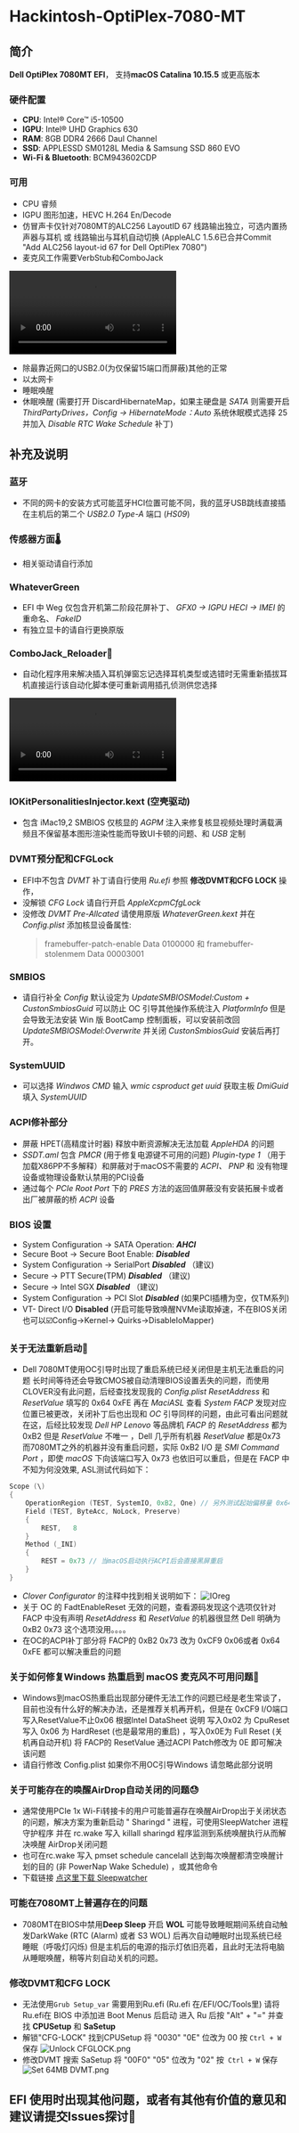 # Hackintosh-OptiPlex-7080-MT

## 简介

**Dell OptiPlex 7080MT EFI**， 支持**macOS Catalina 10.15.5** 或更高版本

### 硬件配置

* **CPU**: Intel® Core™ i5-10500
* **IGPU**: Intel® UHD Graphics 630
* **RAM**: 8GB DDR4 2666 Daul Channel
* **SSD**: APPLESSD SM0128L Media & Samsung SSD 860 EVO 
* **Wi-Fi & Bluetooth**: BCM943602CDP

### 可用

* CPU 睿频
* IGPU 图形加速，HEVC H.264 En/Decode 
* 仿冒声卡仅针对7080MT的ALC256 LayoutID 67 线路输出独立，可选内置扬声器与耳机 或 线路输出与耳机自动切换 (AppleALC 1.5.6已合并Commit "Add ALC256 layout-id 67 for Dell OptiPlex 7080")
* 麦克风工作需要VerbStub和ComboJack

![演示](https://github.com/R-a-s-c-a-l/Hackintosh-Dell-OptiPlex_7080MT/blob/main/Pic/演示.mov)

* 除最靠近网口的USB2.0(为仅保留15端口而屏蔽)其他的正常
* 以太网卡 
* 睡眠唤醒
* 休眠唤醒 (需要打开 DiscardHibernateMap，如果主硬盘是 _SATA_ 则需要开启 _ThirdPartyDrives，Config → HibernateMode：Auto_ 系统休眠模式选择 25 并加入 _Disable RTC Wake Schedule_ 补丁)

## 补充及说明

### 蓝牙

* 不同的网卡的安装方式可能蓝牙HCI位置可能不同，我的蓝牙USB跳线直接插在主机后的第二个 _USB2.0 Type-A_ 端口 (_HS09_) 

### 传感器方面🌡️

* 相关驱动请自行添加

### WhateverGreen 
 
* EFI 中 Weg 仅包含开机第二阶段花屏补丁、 _GFX0 → IGPU HECI → IMEI_ 的重命名、 _FakeID_
* 有独立显卡的请自行更换原版

### ComboJack_Reloader🤖️

* 自动化程序用来解决插入耳机弹窗忘记选择耳机类型或选错时无需重新插拔耳机直接运行该自动化脚本便可重新调用插孔侦测供您选择

![CRL](https://github.com/R-a-s-c-a-l/Hackintosh-Dell-OptiPlex_7080MT/blob/main/Pic/CRL.mov)

### IOKitPersonalitiesInjector.kext (空壳驱动)
 
* 包含 iMac19,2 SMBIOS 仅核显的 _AGPM_ 注入来修复核显视频处理时满载满频且不保留基本图形渲染性能而导致UI卡顿的问题、和 _USB_ 定制

### DVMT预分配和CFGLock
 
* EFI中不包含 _DVMT_ 补丁请自行使用 _Ru.efi_ 参照 **修改DVMT和CFG LOCK** 操作，
* 没解锁 _CFG Lock_ 请自行开启 _AppleXcpmCfgLock_ 
* 没修改 _DVMT Pre-Allcated_ 请使用原版 _WhateverGreen.kext_ 并在 _Config.plist_ 添加核显设备属性:
  > framebuffer-patch-enable Data 0100000 和 framebuffer-stolenmem Data 00003001

### SMBIOS

* 请自行补全 _Config_ 默认设定为 _UpdateSMBIOSModel:Custom + CustonSmbiosGuid_ 可以防止 OC 引导其他操作系统注入 _PlatformInfo_ 但是会导致无法安装 Win 版 BootCamp 控制面板，可以安装前改回 _UpdateSMBIOSModel:Overwrite_ 并关闭 _CustonSmbiosGuid_ 安装后再打开。

### SystemUUID
 
* 可以选择 _Windwos CMD_ 输入 _wmic csproduct get uuid_ 获取主板 _DmiGuid_ 填入 _SystemUUID_

### ACPI修补部分

* 屏蔽 HPET(高精度计时器) 释放中断资源解决无法加载 _AppleHDA_ 的问题
* _SSDT.aml_ 包含 _PMCR_ (用于修复电源键不可用的问题) _Plugin-type 1_ （用于加载X86PP不多解释）和屏蔽对于macOS不需要的 _ACPI、 PNP_ 和 没有物理设备或物理设备默认禁用的PCI设备
* 通过每个 _PCIe Root Port_ 下的 _PRES_ 方法的返回值屏蔽没有安装拓展卡或者出厂被屏蔽的桥 _ACPI_ 设备

### BIOS 设置

* System Configuration → SATA Operation: ***AHCI***
* Secure Boot → Secure Boot Enable: ***Disabled***
* System Configuration →  SerialPort ***Disabled*** （建议)
* Secure → PTT Secure(TPM) ***Disabled*** （建议)
* Secure → Intel SGX ***Disabled*** （建议)
* System Configuration → PCI Slot ***Disabled*** (如果PCI插槽为空，仅TM系列)
* VT- Direct I/O **Disabled** (开启可能导致唤醒NVMe读取掉速，不在BIOS关闭也可以☑️Config→Kernel→ Quirks→DisableIoMapper)

### 关于无法重新启动🔄

* Dell 7080MT使用OC引导时出现了重启系统已经关闭但是主机无法重启的问题 长时间等待还会导致CMOS被自动清理BIOS设置丢失的问题，而使用CLOVER没有此问题，后经查找发现我的 _Config.plist_ _ResetAddress_ 和 _ResetValue_ 填写的 0x64 0xFE 再在 _MaciASL_ 查看 _System FACP_ 发现对应位置已被更改，关闭补丁后也出现和 _OC_ 引导同样的问题，由此可看出问题就在这，后经比较发现 _Dell HP Lenovo_ 等品牌机 _FACP_ 的 _ResetAddress_ 都为0xB2 但是 _ResetValue_ 不唯一 ，Dell 几乎所有机器 _ResetValue_ 都是0x73 而7080MT之外的机器并没有重启问题，实际 0xB2 I/O 是 _SMI Command Port_ ，即使 _macOS_ 下向该端口写入 0x73 也依旧可以重启，但是在 FACP 中不知为何没效果,  ASL测试代码如下：
```Swift
Scope (\)
{
    OperationRegion (TEST, SystemIO, 0xB2, One) // 另外测试起始偏移量 0x64 _INI 赋值 REST = 0xFE 也正常重启
    Field (TEST, ByteAcc, NoLock, Preserve)
    {
        REST,   8
    }
    Method (_INI)
    {
        REST = 0x73 // 当macOS启动执行ACPI后会直接黑屏重启
    }
}
```

* _Clover Configurator_ 的注释中找到相关说明如下：
![IOreg](https://github.com/R-a-s-c-a-l/Hackintosh-Dell-OptiPlex_7080MT/blob/main/Pic/RESET.png)
* 关于 OC 的 FadtEnableReset 无效的问题，查看源码发现这个选项仅针对 FACP 中没有声明 _ResetAddress_ 和 _ResetValue_ 的机器很显然 Dell 明确为 0xB2 0x73 这个选项没用。。。。
* 在OC的ACPI补丁部分将 FACP的 0xB2 0x73 改为 0xCF9 0x06或者 0x64 0xFE 都可以解决重启的问题 

### 关于如何修复Windows 热重启到 macOS 麦克风不可用问题🎤

* Windows到macOS热重启出现部分硬件无法工作的问题已经是老生常谈了，目前也没有什么好的解决办法，还是推荐关机再开机，但是在 0xCF9 I/O端口写入ResetValue不止0x06 根据Intel DataSheet 说明 写入0x02 为 CpuReset 写入 0x06 为 HardReset (也是最常用的重启) ，写入0x0E为 Full Reset (关机再自动开机) 将 FACP的 ResetValue 通过ACPI Patch修改为 0E 即可解决该问题 
* 请自行修改 Config.plist 如果你不用OC引导Windows 请忽略此部分说明

### 关于可能存在的唤醒AirDrop自动关闭的问题😓
* 通常使用PCIe 1x Wi-Fi转接卡的用户可能普遍存在唤醒AirDrop出于关闭状态的问题，解决方案为重新启动 " Sharingd " 进程，可使用SleepWatcher 进程守护程序 并在 rc.wake 写入 killall sharingd 程序监测到系统唤醒执行从而解决唤醒 AirDrop关闭问题
* 也可在rc.wake 写入 pmset schedule cancelall 达到每次唤醒都清空唤醒计划的目的 (非 PowerNap Wake Schedule) ，或其他命令
* 下载链接 [点这里下载 Sleepwatcher](https://www.bernhard-baehr.de/sleepwatcher_2.2.1.tgz)

### 可能在7080MT上普遍存在的问题

* 7080MT在BIOS中禁用**Deep Sleep** 开启 **WOL** 可能导致睡眠期间系统自动触发DarkWake (RTC (Alarm) 或者 S3 WOL) 后再次自动睡眠时出现系统已经睡眠（呼吸灯闪烁) 但是主机后的电源的指示灯依旧亮着，且此时无法将电脑从睡眠唤醒，稍等片刻自动关机的问题。

### 修改DVMT和CFG LOCK

* 无法使用`Grub Setup_var` 需要用到Ru.efi (Ru.efi 在/EFI/OC/Tools里) 请将Ru.efi在 BIOS 中添加进 Boot Menus 后启动 进入 Ru 后按 "Alt" + "=" 并查找 **CPUSetup** 和 **SaSetup**
* 解锁"CFG-LOCK" 找到CPUSetup 将 "0030" "0E" 位改为 00 按 `Ctrl + W `保存
![Unlock CFGLOCK.png](https://github.com/R-a-s-c-a-l/Hackintosh-Dell-OptiPlex_7080MT/blob/main/Pic/CFG-LOCK.png)
* 修改DVMT 搜索 SaSetup 将 "00F0" "05" 位改为 "02" 按` Ctrl + W` 保存
![Set 64MB DVMT.png](https://github.com/R-a-s-c-a-l/Hackintosh-Dell-OptiPlex_7080MT/blob/main/Pic/DVMT.png)

## EFI 使用时出现其他问题，或者有其他有价值的意见和建议请提交Issues探讨🤔️
